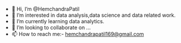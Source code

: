- 👋 Hi, I’m @HemchandraPatil
- 👀 I’m interested in data analysis,data science and data related work.
- 🌱 I’m currently learning data analytics.
- 💞️ I’m looking to collaborate on ...
- 📫 How to reach me:- hemchandrapatil169@gmail.com

<!---
HemchandraPatil/HemchandraPatil is a ✨ special ✨ repository because its `README.md` (this file) appears on your GitHub profile.
You can click the Preview link to take a look at your changes.
--->
